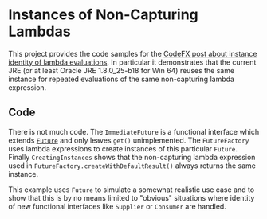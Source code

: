 # Instances of Non-Capturing Lambdas

This project provides the code samples for the [CodeFX post about instance identity of lambda evaluations](http://blog.codefx.org/jdk/instances-non-capturing-lambdas/). In particular it demonstrates that the current JRE (or at least Oracle JRE 1.8.0_25-b18 for Win 64) reuses the same instance for repeated evaluations of the same non-capturing lambda expression.

## Code

There is not much code. The `ImmediateFuture` is a functional interface which extends [`Future`](http://docs.oracle.com/javase/8/docs/api/java/util/concurrent/Future.html) and only leaves `get()` unimplemented. The `FutureFactory` uses lambda expressions to create instances of this particular `Future`. Finally `CreatingInstances` shows that the non-capturing lambda expression used in `FutureFactory.createWithDefaultResult()` always returns the same instance.

This example uses `Future` to simulate a somewhat realistic use case and to show that this is by no means limited to "obvious" situations where identity of new functional interfaces like `Supplier` or `Consumer` are handled.
